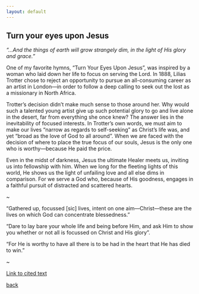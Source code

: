 ```yaml
---
layout: default
---
```


## Turn your eyes upon Jesus

_“…And the things of earth will grow strangely dim, in the light of His glory and grace.”_

One of my favorite hymns, “Turn Your Eyes Upon Jesus”, was inspired by a woman who laid down her life to focus on serving the Lord. In 1888, Lilias Trotter chose to reject an opportunity to pursue an all-consuming career as an artist in London—in order to follow a deep calling to seek out the lost as a missionary in North Africa.

Trotter’s decision didn’t make much sense to those around her. Why would such a talented young artist give up such potential glory to go and live alone in the desert, far from everything she once knew? The answer lies in the inevitability of focused interests. In Trotter’s own words, we must aim to make our lives “narrow as regards to self-seeking” as Christ’s life was, and yet “broad as the love of God to all around”. When we are faced with the decision of where to place the true focus of our souls, Jesus is the only one who is worthy—because He paid the price.

Even in the midst of darkness, Jesus the ultimate Healer meets us, inviting us into fellowship with him. When we long for the fleeting lights of this world, He shows us the light of unfailing love and all else dims in comparison. For we serve a God who, because of His goodness, engages in a faithful pursuit of distracted and scattered hearts.

~

“Gathered up, focussed [sic] lives, intent on one aim—Christ—these are the lives on which God can concentrate blessedness.”

“Dare to lay bare your whole life and being before Him, and ask Him to show you whether or not all is focussed on Christ and His glory”.

“For He is worthy to have all there is to be had in the heart that He has died to win.”

~

[Link to cited text](https://liliastrotter.com/wp-content/uploads/FOCUSSED.pdf)

[back](./)
